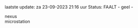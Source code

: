 laatste update: 
za 23-09-2023 21:16   uur 
Status: FAALT - geel - 
<div class="service R">nexus</div><div class="service Y">microstation</div>